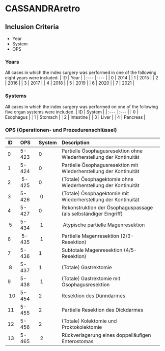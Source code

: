 # CASSANDRAretro

## Inclusion Criteria
- Year
- System
- OPS

### Years
All cases in which the index surgery was performed in one of the following eight years were included. 
| ID   | Year |
| :--- | :--- |
| 0    | 2014 |
| 1    | 2015 |
| 2    | 2016 |
| 3    | 2017 |
| 4    | 2018 |
| 5    | 2019 |
| 6    | 2020 |
| 7    | 2021 |


### Systems
All cases in which the index surgery was performed on one of the following five organ systems were included.
| ID   | System    |
| :--- | :---      |
| 0    | Esophagus |
| 1    | Stomach   |
| 2    | Intestine |
| 3    | Liver     |
| 4    | Pancreas  |

### OPS (Operationen- und Prozedurenschlüssel)
| ID   | OPS   | System | Description                                                                   |
| :--- | :---- | :----- | :---------------------------------------------------------------------------- |
| 0    | 5-423 | 0      | Partielle Ösophagusresektion ohne Wiederherstellung der Kontinuität           |
| 1    | 5-424 | 0      | Partielle Ösophagusresektion mit Wiederherstellung der Kontinuität            |
| 2    | 5-425 | 0      | (Totale) Ösophagektomie ohne Wiederherstellung der Kontinuität                |
| 3    | 5-426 | 0      | (Totale) Ösophagektomie mit Wiederherstellung der Kontinuität                 |
| 4    | 5-427 | 0      | Rekonstruktion der Ösophaguspassage (als selbständiger Eingriff)              |
| 5    | 5-434 | 1      | Atypische partielle Magenresektion                                            |
| 6    | 5-435 | 1      | Partielle Magenresektion (2/3-Resektion)                                      |
| 7    | 5-436 | 1      | Subtotale Magenresektion (4/5-Resektion)                                      |
| 8    | 5-437 | 1      | (Totale) Gastrektomie                                                         |
| 9    | 5-438 | 1      | (Totale) Gastrektomie mit Ösophagusresektion                                  |
| 10   | 5-454 | 2      | Resektion des Dünndarmes                                                      |
| 11   | 5-455 | 2      | Partielle Resektion des Dickdarmes                                            |
| 12   | 5-456 | 2      | (Totale) Kolektomie und Proktokolektomie                                      |
| 13   | 5-465 | 2      | Rückverlagerung eines doppelläufigen Enterostomas                             |


